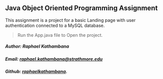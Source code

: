 ## Java Object Oriented Programming Assignment

This assignment is a project for a basic Landing page with user authentication connected to a MySQL database.

> Run the App.java file to Open the project.



##### Author: Raphael Kathambana
##### Email: raphael.kathambana@strathmore.edu
##### Github: [raphaelkathambana](https://github.com/raphaelkathambana).
